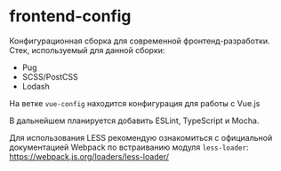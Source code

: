 # frontend-config
Конфигурационная сборка для современной фронтенд-разработки.  
Стек, используемый для данной сборки:

* Pug
* SCSS/PostCSS
* Lodash

На ветке ` vue-config ` находится конфигурация для работы с Vue.js

В дальнейшем планируется добавить ESLint, TypeScript и Mocha. 

Для использования LESS рекомендую ознакомиться с официальной документацией Webpack по встраиванию модуля ` less-loader `: https://webpack.js.org/loaders/less-loader/
